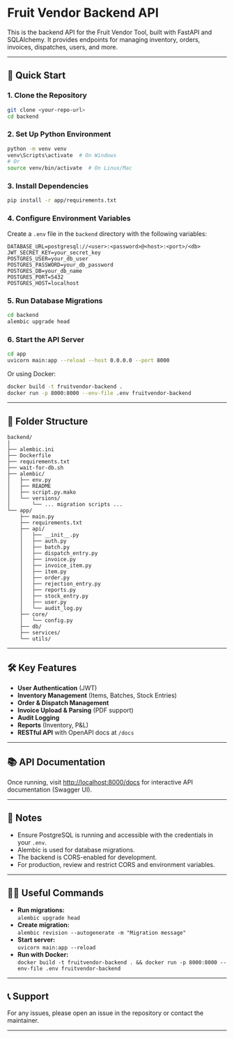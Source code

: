 # Fruit Vendor Backend API

This is the backend API for the Fruit Vendor Tool, built with FastAPI and SQLAlchemy. It provides endpoints for managing inventory, orders, invoices, dispatches, users, and more.

---

## 🚀 Quick Start

### 1. Clone the Repository

```sh
git clone <your-repo-url>
cd backend
```

### 2. Set Up Python Environment

```sh
python -m venv venv
venv\Scripts\activate  # On Windows
# Or
source venv/bin/activate  # On Linux/Mac
```

### 3. Install Dependencies

```sh
pip install -r app/requirements.txt
```

### 4. Configure Environment Variables

Create a `.env` file in the `backend` directory with the following variables:

```env
DATABASE_URL=postgresql://<user>:<password>@<host>:<port>/<db>
JWT_SECRET_KEY=your_secret_key
POSTGRES_USER=your_db_user
POSTGRES_PASSWORD=your_db_password
POSTGRES_DB=your_db_name
POSTGRES_PORT=5432
POSTGRES_HOST=localhost
```

### 5. Run Database Migrations

```sh
cd backend
alembic upgrade head
```

### 6. Start the API Server

```sh
cd app
uvicorn main:app --reload --host 0.0.0.0 --port 8000
```

Or using Docker:

```sh
docker build -t fruitvendor-backend .
docker run -p 8000:8000 --env-file .env fruitvendor-backend
```

---

## 📁 Folder Structure

```
backend/
│
├── alembic.ini
├── Dockerfile
├── requirements.txt
├── wait-for-db.sh
├── alembic/
│   ├── env.py
│   ├── README
│   ├── script.py.mako
│   └── versions/
│       └── ... migration scripts ...
└── app/
    ├── main.py
    ├── requirements.txt
    ├── api/
    │   ├── __init__.py
    │   ├── auth.py
    │   ├── batch.py
    │   ├── dispatch_entry.py
    │   ├── invoice.py
    │   ├── invoice_item.py
    │   ├── item.py
    │   ├── order.py
    │   ├── rejection_entry.py
    │   ├── reports.py
    │   ├── stock_entry.py
    │   ├── user.py
    │   └── audit_log.py
    ├── core/
    │   └── config.py
    ├── db/
    ├── services/
    └── utils/
```

---

## 🛠️ Key Features

- **User Authentication** (JWT)
- **Inventory Management** (Items, Batches, Stock Entries)
- **Order & Dispatch Management**
- **Invoice Upload & Parsing** (PDF support)
- **Audit Logging**
- **Reports** (Inventory, P&L)
- **RESTful API** with OpenAPI docs at `/docs`

---

## 📚 API Documentation

Once running, visit [http://localhost:8000/docs](http://localhost:8000/docs) for interactive API documentation (Swagger UI).

---

## 📝 Notes

- Ensure PostgreSQL is running and accessible with the credentials in your `.env`.
- Alembic is used for database migrations.
- The backend is CORS-enabled for development.
- For production, review and restrict CORS and environment variables.

---

## 🧑‍💻 Useful Commands

- **Run migrations:**  
  `alembic upgrade head`
- **Create migration:**  
  `alembic revision --autogenerate -m "Migration message"`
- **Start server:**  
  `uvicorn main:app --reload`
- **Run with Docker:**  
  `docker build -t fruitvendor-backend . && docker run -p 8000:8000 --env-file .env fruitvendor-backend`

---

## 📞 Support

For any issues, please open an issue in the repository or contact the maintainer.

---
